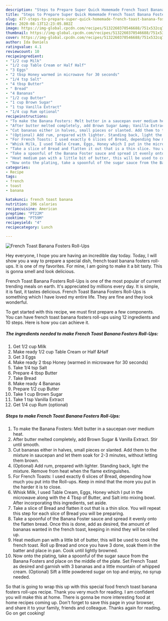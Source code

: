 ```yaml
---
description: "Steps to Prepare Super Quick Homemade French Toast Banana Fosters Roll-Ups"
title: "Steps to Prepare Super Quick Homemade French Toast Banana Fosters Roll-Ups"
slug: 477-steps-to-prepare-super-quick-homemade-french-toast-banana-fosters-roll-ups
date: 2020-08-13T12:23:05.802Z
image: https://img-global.cpcdn.com/recipes/5132260370546688/751x532cq70/french-toast-banana-fosters-roll-ups-recipe-main-photo.jpg
thumbnail: https://img-global.cpcdn.com/recipes/5132260370546688/751x532cq70/french-toast-banana-fosters-roll-ups-recipe-main-photo.jpg
cover: https://img-global.cpcdn.com/recipes/5132260370546688/751x532cq70/french-toast-banana-fosters-roll-ups-recipe-main-photo.jpg
author: Ida Daniels
ratingvalue: 4.1
reviewcount: 10
recipeingredient:
- "1/2 cup Milk"
- "1/2 cup Table Cream or Half Half"
- "3 Eggs"
- "2 tbsp Honey warmed in microwave for 30 seconds"
- "1/4 tsp Salt"
- "4 tbsp Butter"
- " Bread"
- "4 Bananas"
- "1/2 cup Butter"
- "1 cup Brown Sugar"
- "1 tsp Vanilla Extract"
- "1/4 cup Rum optional"
recipeinstructions:
- "To make the Banana Fosters: Melt butter in a saucepan over medium heat."
- "After butter melted completely, add Brown Sugar &amp; Vanilla Extract. Stir until smooth."
- "Cut bananas either in halves, small pieces or slanted. Add them to the mixture in saucepan and let them soak for 2-3 minutes, without letting them brown."
- "(Optional) Add rum, prepared with lighter. Standing back, light the mixture. Remove from heat when the flame extinguishes."
- "For French Toasts: I used exactly 6 slices of Bread, depending how much you put into the Roll-ups. Keep in mind that the more you put in the harder it is to close."
- "Whisk Milk, I used Table Cream, Eggs, Honey which I put in the microwave along with the 4 Tbsp of Butter, and Salt into mixing bowl. After incorporating this ingredients, set aside."
- "Take a slice of Bread and flatten it out that is a thin slice. You will repeat this step for each slice of Bread you will be preparing."
- "Take a spoonful of the Banana Foster sauce and spread it evenly onto the flatten bread. Once this is done, add as desired, the amount of bananas wanted in the french toast, keeping in mind they will be rolled up."
- "Heat medium pan with a little bit of butter, this will be used to cook the french toast. Roll up Bread and once you have 3 done, soak them in the batter and place in pan. Cook until lightly browned."
- "Now onto the plating, take a spoonful of the sugar sauce from the Banana Fosters and place on the middle of the plate. Set French Toast as desired and garnish with 3 bananas and a little mountain of whipped cream. (Optional) Sift a little powdered sugar on top and enjoy, no syrup needed."
categories:
- Recipe
tags:
- french
- toast
- banana

katakunci: french toast banana 
nutrition: 206 calories
recipecuisine: American
preptime: "PT22M"
cooktime: "PT59M"
recipeyield: "4"
recipecategory: Lunch

---
```



![French Toast Banana Fosters Roll-Ups](https://img-global.cpcdn.com/recipes/5132260370546688/751x532cq70/french-toast-banana-fosters-roll-ups-recipe-main-photo.jpg)

Hey everyone, I hope you are having an incredible day today. Today, I will show you a way to prepare a special dish, french toast banana fosters roll-ups. It is one of my favorites. For mine, I am going to make it a bit tasty. This is gonna smell and look delicious.



French Toast Banana Fosters Roll-Ups is one of the most popular of current trending meals on earth. It's appreciated by millions every day. It is simple, it is fast, it tastes delicious. French Toast Banana Fosters Roll-Ups is something which I have loved my entire life. They are fine and they look wonderful.


To get started with this recipe, we must first prepare a few components. You can have french toast banana fosters roll-ups using 12 ingredients and 10 steps. Here is how you can achieve it.

<!--inarticleads1-->

##### The ingredients needed to make French Toast Banana Fosters Roll-Ups:

1. Get 1/2 cup Milk
1. Make ready 1/2 cup Table Cream or Half &amp;Half
1. Get 3 Eggs
1. Make ready 2 tbsp Honey (warmed in microwave for 30 seconds)
1. Take 1/4 tsp Salt
1. Prepare 4 tbsp Butter
1. Take  Bread
1. Make ready 4 Bananas
1. Prepare 1/2 cup Butter
1. Take 1 cup Brown Sugar
1. Take 1 tsp Vanilla Extract
1. Get 1/4 cup Rum (optional)




<!--inarticleads2-->

##### Steps to make French Toast Banana Fosters Roll-Ups:

1. To make the Banana Fosters: Melt butter in a saucepan over medium heat.
1. After butter melted completely, add Brown Sugar &amp; Vanilla Extract. Stir until smooth.
1. Cut bananas either in halves, small pieces or slanted. Add them to the mixture in saucepan and let them soak for 2-3 minutes, without letting them brown.
1. (Optional) Add rum, prepared with lighter. Standing back, light the mixture. Remove from heat when the flame extinguishes.
1. For French Toasts: I used exactly 6 slices of Bread, depending how much you put into the Roll-ups. Keep in mind that the more you put in the harder it is to close.
1. Whisk Milk, I used Table Cream, Eggs, Honey which I put in the microwave along with the 4 Tbsp of Butter, and Salt into mixing bowl. After incorporating this ingredients, set aside.
1. Take a slice of Bread and flatten it out that is a thin slice. You will repeat this step for each slice of Bread you will be preparing.
1. Take a spoonful of the Banana Foster sauce and spread it evenly onto the flatten bread. Once this is done, add as desired, the amount of bananas wanted in the french toast, keeping in mind they will be rolled up.
1. Heat medium pan with a little bit of butter, this will be used to cook the french toast. Roll up Bread and once you have 3 done, soak them in the batter and place in pan. Cook until lightly browned.
1. Now onto the plating, take a spoonful of the sugar sauce from the Banana Fosters and place on the middle of the plate. Set French Toast as desired and garnish with 3 bananas and a little mountain of whipped cream. (Optional) Sift a little powdered sugar on top and enjoy, no syrup needed.




So that is going to wrap this up with this special food french toast banana fosters roll-ups recipe. Thank you very much for reading. I am confident you will make this at home. There is gonna be more interesting food at home recipes coming up. Don't forget to save this page in your browser, and share it to your family, friends and colleague. Thanks again for reading. Go on get cooking!
